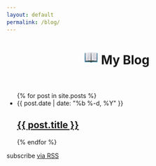 ```yaml
---
layout: default
permalink: /blog/
---
```

<div class="home">
  <header class="post-header">
    <h1 class="post-title"><img class="emoji" title=":open_book:" alt=":open_book:" src="/assets/images/emoji/unicode/1f4d6.png" width="32" height="32"> My Blog</h1>
  </header>
  <ul class="post-list">
    {% for post in site.posts %}
      <li>
        <span class="post-meta">{{ post.date | date: "%b %-d, %Y" }}</span>
        <h2>
          <a class="post-link" href="{{ post.url | prepend: site.baseurl }}">{{ post.title }}</a>
        </h2>
      </li>
    {% endfor %}
  </ul>
  <p class="rss-subscribe">subscribe <a href="{{ "/feed.xml" | prepend: site.baseurl }}">via RSS</a></p>
</div>
